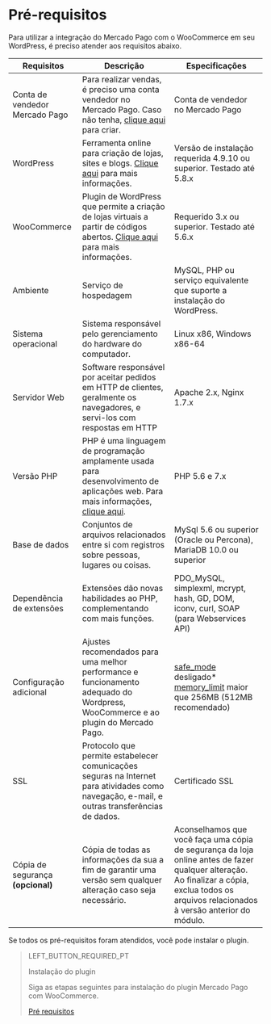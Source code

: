 # Pré-requisitos

Para utilizar a integração do Mercado Pago com o WooCommerce em seu WordPress, é preciso atender aos requisitos abaixo. 

| Requisitos | Descrição | Especificações |
|---|---|---|
| Conta de vendedor Mercado Pago | Para realizar vendas, é preciso uma conta vendedor no Mercado Pago. Caso não tenha, [clique aqui](https://www.mercadopago[FAKER][URL][DOMAIN]/hub/registration/landing) para criar.| Conta de vendedor no Mercado Pago |
| WordPress | Ferramenta online para criação de lojas, sites e blogs. [Clique aqui](https://br.wordpress.org/about/) para mais informações.| Versão de instalação requerida 4.9.10 ou superior. Testado até 5.8.x | 
| WooCommerce | Plugin de WordPress que permite a criação de lojas virtuais a partir de códigos abertos. [Clique aqui](https://woocommerce.com/pt-br/woocommerce-features/) para mais informações. | Requerido 3.x ou superior. Testado até 5.6.x |
| Ambiente | Serviço de hospedagem | MySQL, PHP ou serviço equivalente que suporte a instalação do WordPress. |
| Sistema operacional | Sistema responsável pelo gerenciamento do hardware do computador. | Linux x86, Windows x86-64 |
| Servidor Web | Software responsável por aceitar pedidos em HTTP de clientes, geralmente os navegadores, e servi-los com respostas em HTTP | Apache 2.x, Nginx 1.7.x |
| Versão PHP | PHP é uma linguagem de programação amplamente usada para desenvolvimento de aplicações web. Para mais informações, [clique aqui](https://www.php.net/). | PHP 5.6 e 7.x |
| Base de dados | Conjuntos de arquivos relacionados entre si com registros sobre pessoas, lugares ou coisas. | MySql 5.6 ou superior (Oracle ou Percona), MariaDB 10.0 ou superior |
| Dependência de extensões | Extensões dão novas habilidades ao PHP, complementando com mais funções. | PDO_MySQL, simplexml, mcrypt, hash, GD, DOM, iconv, curl, SOAP (para Webservices API) |
| Configuração adicional | Ajustes recomendados para uma melhor performance e funcionamento adequado do Wordpress, WooCommerce e ao plugin do Mercado Pago. | [safe_mode](https://wordpress.org/plugins/safe-mode/) desligado* [memory_limit](https://docs.woocommerce.com/document/increasing-the-wordpress-memory-limit/) maior que 256MB (512MB recomendado) |
| SSL | Protocolo que permite estabelecer comunicações seguras na Internet para atividades como navegação, e-mail, e outras transferências de dados. | Certificado SSL |
| Cópia de segurança **(opcional)** | Cópia de todas as informações da sua a fim de garantir uma versão sem qualquer alteração caso seja necessário. | Aconselhamos que você faça uma cópia de segurança da loja online antes de fazer qualquer alteração. Ao finalizar a cópia, exclua todos os arquivos relacionados à versão anterior do módulo. |

Se todos os pré-requisitos foram atendidos, você pode instalar o plugin.

> LEFT_BUTTON_REQUIRED_PT
>
> Instalação do plugin
>
> Siga as etapas seguintes para instalação do plugin Mercado Pago com WooCommerce.
>
> [Pré requisitos](https://www.mercadopago[FAKER][URL][DOMAIN]/developers/pt/guides/plugins/woocommerce/instalation)